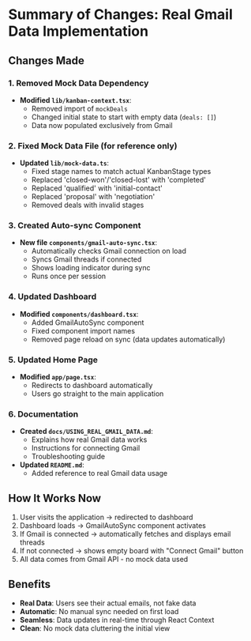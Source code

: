 # Summary of Changes: Real Gmail Data Implementation

## Changes Made

### 1. Removed Mock Data Dependency

- **Modified `lib/kanban-context.tsx`**:
  - Removed import of `mockDeals`
  - Changed initial state to start with empty data (`deals: []`)
  - Data now populated exclusively from Gmail

### 2. Fixed Mock Data File (for reference only)

- **Updated `lib/mock-data.ts`**:
  - Fixed stage names to match actual KanbanStage types
  - Replaced 'closed-won'/'closed-lost' with 'completed'
  - Replaced 'qualified' with 'initial-contact'
  - Replaced 'proposal' with 'negotiation'
  - Removed deals with invalid stages

### 3. Created Auto-sync Component

- **New file `components/gmail-auto-sync.tsx`**:
  - Automatically checks Gmail connection on load
  - Syncs Gmail threads if connected
  - Shows loading indicator during sync
  - Runs once per session

### 4. Updated Dashboard

- **Modified `components/dashboard.tsx`**:
  - Added GmailAutoSync component
  - Fixed component import names
  - Removed page reload on sync (data updates automatically)

### 5. Updated Home Page

- **Modified `app/page.tsx`**:
  - Redirects to dashboard automatically
  - Users go straight to the main application

### 6. Documentation

- **Created `docs/USING_REAL_GMAIL_DATA.md`**:
  - Explains how real Gmail data works
  - Instructions for connecting Gmail
  - Troubleshooting guide
- **Updated `README.md`**:
  - Added reference to real Gmail data usage

## How It Works Now

1. User visits the application → redirected to dashboard
2. Dashboard loads → GmailAutoSync component activates
3. If Gmail is connected → automatically fetches and displays email threads
4. If not connected → shows empty board with "Connect Gmail" button
5. All data comes from Gmail API - no mock data used

## Benefits

- **Real Data**: Users see their actual emails, not fake data
- **Automatic**: No manual sync needed on first load
- **Seamless**: Data updates in real-time through React Context
- **Clean**: No mock data cluttering the initial view
